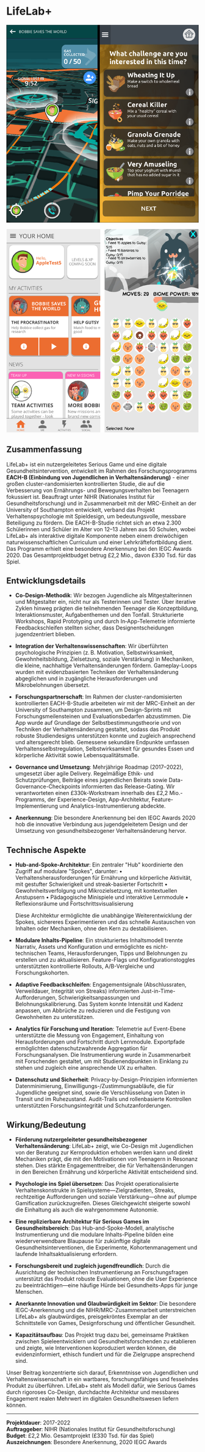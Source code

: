 # LifeLab+

![LifeLab+ App-Oberfläche - Bildschirm 1](2017_lifelab_app_interface_combined1.png)

![LifeLab+ App-Oberfläche - Bildschirm 2](2017_lifelab_app_interface_combined2.png)

## Zusammenfassung

LifeLab+ ist ein nutzergeleitetes Serious Game und eine digitale Gesundheitsintervention, entwickelt im Rahmen des Forschungsprogramms **EACH-B (Einbindung von Jugendlichen in Verhaltensänderung)** - einer großen cluster-randomisierten kontrollierten Studie, die auf die Verbesserung von Ernährungs- und Bewegungsverhalten bei Teenagern fokussiert ist. Beauftragt unter NIHR (Nationales Institut für Gesundheitsforschung) und in Zusammenarbeit mit der MRC-Einheit an der University of Southampton entwickelt, verband das Projekt Verhaltenspsychologie mit Spieldesign, um bedeutungsvolle, messbare Beteiligung zu fördern. Die EACH-B-Studie richtet sich an etwa 2.300 Schülerinnen und Schüler im Alter von 12–13 Jahren aus 50 Schulen, wobei LifeLab+ als interaktive digitale Komponente neben einem dreiwöchigen naturwissenschaftlichen Curriculum und einer Lehrkräftefortbildung dient. Das Programm erhielt eine besondere Anerkennung bei den IEGC Awards 2020. Das Gesamtprojektbudget betrug £2,2 Mio., davon £330 Tsd. für das Spiel.

## Entwicklungsdetails

- **Co-Design-Methodik**: Wir bezogen Jugendliche als Mitgestalterinnen und Mitgestalter ein, nicht nur als Testerinnen und Tester. Über iterative Zyklen hinweg prägten die teilnehmenden Teenager die Konzeptbildung, Interaktionsmuster, Aufgabenthemen und den Tonfall. Strukturierte Workshops, Rapid Prototyping und durch In‑App-Telemetrie informierte Feedbackschleifen stellten sicher, dass Designentscheidungen jugendzentriert blieben.

- **Integration der Verhaltenswissenschaften**: Wir überführten psychologische Prinzipien (z. B. Motivation, Selbstwirksamkeit, Gewohnheitsbildung, Zielsetzung, soziale Verstärkung) in Mechaniken, die kleine, nachhaltige Verhaltensänderungen fördern. Gameplay-Loops wurden mit evidenzbasierten Techniken der Verhaltensänderung abgeglichen und in zugängliche Herausforderungen und Mikrobelohnungen übersetzt.

- **Forschungspartnerschaft**: Im Rahmen der cluster-randomisierten kontrollierten EACH-B-Studie arbeiteten wir mit der MRC-Einheit an der University of Southampton zusammen, um Design-Sprints mit Forschungsmeilensteinen und Evaluationsbedarfen abzustimmen. Die App wurde auf Grundlage der Selbstbestimmungstheorie und von Techniken der Verhaltensänderung gestaltet, sodass das Produkt robuste Studiendesigns unterstützen konnte und zugleich ansprechend und altersgerecht blieb. Gemessene sekundäre Endpunkte umfassen Verhaltensselbstregulation, Selbstwirksamkeit für gesundes Essen und körperliche Aktivität sowie Lebensqualitätsmaße.

- **Governance und Umsetzung**: Mehrjährige Roadmap (2017–2022), umgesetzt über agile Delivery. Regelmäßige Ethik- und Schutzprüfungen, Beiträge eines jugendlichen Beirats sowie Data-Governance-Checkpoints informierten das Release-Gating. Wir verantworteten einen £330k-Workstream innerhalb des £2,2 Mio.-Programms, der Experience-Design, App-Architektur, Feature-Implementierung und Analytics-Instrumentierung abdeckte.

- **Anerkennung**: Die besondere Anerkennung bei den IEGC Awards 2020 hob die innovative Verbindung aus jugendgeleitetem Design und der Umsetzung von gesundheitsbezogener Verhaltensänderung hervor.

## Technische Aspekte

- **Hub-and-Spoke-Architektur**: Ein zentraler "Hub" koordinierte den Zugriff auf modulare "Spokes", darunter:
  • Verhaltensherausforderungen für Ernährung und körperliche Aktivität, mit gestufter Schwierigkeit und streak-basierter Fortschritt
  • Gewohnheitsverfolgung und Mikrozielsetzung, mit kontextuellen Anstupsern
  • Pädagogische Minispiele und interaktive Lernmodule
  • Reflexionsräume und Fortschrittsvisualisierung
  
  Diese Architektur ermöglichte die unabhängige Weiterentwicklung der Spokes, sichereres Experimentieren und das schnelle Austauschen von Inhalten oder Mechaniken, ohne den Kern zu destabilisieren.

- **Modulare Inhalts-Pipeline**: Ein strukturiertes Inhaltsmodell trennte Narrativ, Assets und Konfiguration und ermöglichte es nicht-technischen Teams, Herausforderungen, Tipps und Belohnungen zu erstellen und zu aktualisieren. Feature-Flags und Konfigurationstoggles unterstützten kontrollierte Rollouts, A/B-Vergleiche und Forschungskohorten.

- **Adaptive Feedbackschleifen**: Engagementsignale (Abschlussraten, Verweildauer, Integrität von Streaks) informierten Just-in-Time-Aufforderungen, Schwierigkeitsanpassungen und Belohnungskalibrierung. Das System konnte Intensität und Kadenz anpassen, um Abbrüche zu reduzieren und die Festigung von Gewohnheiten zu unterstützen.

- **Analytics für Forschung und Iteration**: Telemetrie auf Event-Ebene unterstützte die Messung von Engagement, Einhaltung von Herausforderungen und Fortschritt durch Lernmodule. Exportpfade ermöglichten datenschutzwahrende Aggregation für Forschungsanalysen. Die Instrumentierung wurde in Zusammenarbeit mit Forschenden gestaltet, um mit Studienendpunkten in Einklang zu stehen und zugleich eine ansprechende UX zu erhalten.

- **Datenschutz und Sicherheit**: Privacy-by-Design-Prinzipien informierten Datenminimierung, Einwilligungs-/Zustimmungsabläufe, die für Jugendliche geeignet sind, sowie die Verschlüsselung von Daten in Transit und im Ruhezustand. Audit-Trails und rollenbasierte Kontrollen unterstützten Forschungsintegrität und Schutzanforderungen.

## Wirkung/Bedeutung

- **Förderung nutzergeleiteter gesundheitsbezogener Verhaltensänderung**: LifeLab+ zeigt, wie Co-Design mit Jugendlichen von der Beratung zur Kernproduktion erhoben werden kann und direkt Mechaniken prägt, die mit den Motivationen von Teenagern in Resonanz stehen. Dies stärkte Engagementtreiber, die für Verhaltensänderungen in den Bereichen Ernährung und körperliche Aktivität entscheidend sind.

- **Psychologie ins Spiel übersetzen**: Das Projekt operationalisierte Verhaltenskonstrukte in Spielsysteme—Zielgradienten, Streaks, rechtzeitige Aufforderungen und soziale Verstärkung—ohne auf plumpe Gamification zurückzugreifen. Dieses Gleichgewicht steigerte sowohl die Einhaltung als auch die wahrgenommene Autonomie.

- **Eine replizierbare Architektur für Serious Games im Gesundheitsbereich**: Das Hub-and-Spoke-Modell, analytische Instrumentierung und die modulare Inhalts-Pipeline bilden eine wiederverwendbare Blaupause für zukünftige digitale Gesundheitsinterventionen, die Experimente, Kohortenmanagement und laufende Inhaltsaktualisierung erfordern.

- **Forschungsbereit und zugleich jugendfreundlich**: Durch die Ausrichtung der technischen Instrumentierung an Forschungsfragen unterstützt das Produkt robuste Evaluationen, ohne die User Experience zu beeinträchtigen—eine häufige Hürde bei Gesundheits-Apps für junge Menschen.

- **Anerkannte Innovation und Glaubwürdigkeit im Sektor**: Die besondere IEGC-Anerkennung und die NIHR/MRC-Zusammenarbeit unterstreichen LifeLab+ als glaubwürdiges, preisgekröntes Exemplar an der Schnittstelle von Games, Designforschung und öffentlicher Gesundheit.

- **Kapazitätsaufbau**: Das Projekt trug dazu bei, gemeinsame Praktiken zwischen Spieleentwicklern und Gesundheitsforschenden zu etablieren und zeigte, wie Interventionen koproduziert werden können, die evidenzinformiert, ethisch fundiert und für die Zielgruppe ansprechend sind.

Unser Beitrag konzentrierte sich darauf, Erkenntnisse von Jugendlichen und Verhaltenswissenschaft in ein wartbares, forschungsfähiges und fesselndes Produkt zu überführen. LifeLab+ steht als Modell dafür, wie Serious Games durch rigoroses Co-Design, durchdachte Architektur und messbares Engagement realen Mehrwert im digitalen Gesundheitswesen liefern können.

---

**Projektdauer**: 2017-2022  
**Auftraggeber**: NIHR (Nationales Institut für Gesundheitsforschung)  
**Budget**: £2,2 Mio. Gesamtprojekt (£330 Tsd. für das Spiel)  
**Auszeichnungen**: Besondere Anerkennung, 2020 IEGC Awards